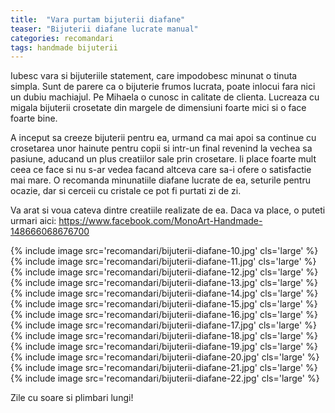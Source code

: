 ```yaml
---
title:  "Vara purtam bijuterii diafane"
teaser: "Bijuterii diafane lucrate manual"
categories: recomandari
tags: handmade bijuterii
---
```

Iubesc vara si bijuteriile statement, care impodobesc minunat o tinuta simpla. Sunt de parere ca o bijuterie frumos lucrata, poate inlocui fara nici un dubiu machiajul.
Pe Mihaela o cunosc in calitate de clienta. Lucreaza cu migala bijuterii crosetate din margele de dimensiuni foarte mici si o face foarte bine.

A inceput sa creeze bijuterii pentru ea, urmand ca mai apoi sa continue cu crosetarea unor hainute pentru copii si intr-un final revenind la vechea sa pasiune, aducand un plus creatiilor sale prin crosetare.
Ii place foarte mult ceea ce face si nu s-ar vedea facand altceva care sa-i ofere o satisfactie mai mare.
O recomanda minunatiile diafane lucrate de ea, seturile pentru ocazie, dar si cerceii cu cristale ce pot fi purtati zi de zi.

Va arat si voua cateva dintre creatiile realizate de ea. Daca va place, o puteti urmari aici: https://www.facebook.com/MonoArt-Handmade-148666068676700

{% include image src='recomandari/bijuterii-diafane-10.jpg' cls='large' %}
{% include image src='recomandari/bijuterii-diafane-11.jpg' cls='large' %}
{% include image src='recomandari/bijuterii-diafane-12.jpg' cls='large' %}
{% include image src='recomandari/bijuterii-diafane-13.jpg' cls='large' %}
{% include image src='recomandari/bijuterii-diafane-14.jpg' cls='large' %}
{% include image src='recomandari/bijuterii-diafane-15.jpg' cls='large' %}
{% include image src='recomandari/bijuterii-diafane-16.jpg' cls='large' %}
{% include image src='recomandari/bijuterii-diafane-17.jpg' cls='large' %}
{% include image src='recomandari/bijuterii-diafane-18.jpg' cls='large' %}
{% include image src='recomandari/bijuterii-diafane-19.jpg' cls='large' %}
{% include image src='recomandari/bijuterii-diafane-20.jpg' cls='large' %}
{% include image src='recomandari/bijuterii-diafane-21.jpg' cls='large' %}
{% include image src='recomandari/bijuterii-diafane-22.jpg' cls='large' %}

Zile cu soare si plimbari lungi!
